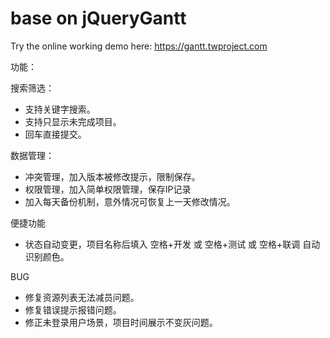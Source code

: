 base on jQueryGantt
===========
Try the online working demo here: https://gantt.twproject.com

功能：

搜索筛选：
* 支持关键字搜索。
* 支持只显示未完成项目。
* 回车直接提交。

数据管理：
* 冲突管理，加入版本被修改提示，限制保存。
* 权限管理，加入简单权限管理，保存IP记录
* 加入每天备份机制，意外情况可恢复上一天修改情况。

便捷功能
* 状态自动变更，项目名称后填入 空格+开发 或 空格+测试 或 空格+联调 自动识别颜色。

BUG
* 修复资源列表无法减员问题。
* 修复错误提示报错问题。
* 修正未登录用户场景，项目时间展示不变灰问题。

